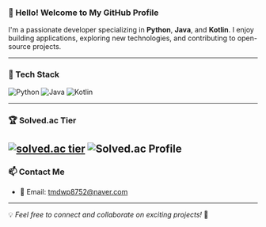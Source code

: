 ### 👋 Hello! Welcome to My GitHub Profile

I'm a passionate developer specializing in **Python**, **Java**, and **Kotlin**. I enjoy building applications, exploring new technologies, and contributing to open-source projects.

---

### 🚀 Tech Stack

![Python](https://img.shields.io/badge/Python-3776AB?style=for-the-badge&logo=python&logoColor=white)
![Java](https://img.shields.io/badge/Java-007396?style=for-the-badge&logo=java&logoColor=white)
![Kotlin](https://img.shields.io/badge/Kotlin-0095D5?style=for-the-badge&logo=kotlin&logoColor=white)

---
### 🏆 Solved.ac Tier
[![solved.ac tier](http://mazassumnida.wtf/api/v2/generate_badge?boj=tmdwp8752)](https://solved.ac/tmdwp8752)
![Solved.ac Profile](http://mazandi.herokuapp.com/api?handle=tmdwp8752&theme=dark)
---
### 📫 Contact Me

- 📧 Email: tmdwp8752@naver.com

---

💡 *Feel free to connect and collaborate on exciting projects!* 🚀
